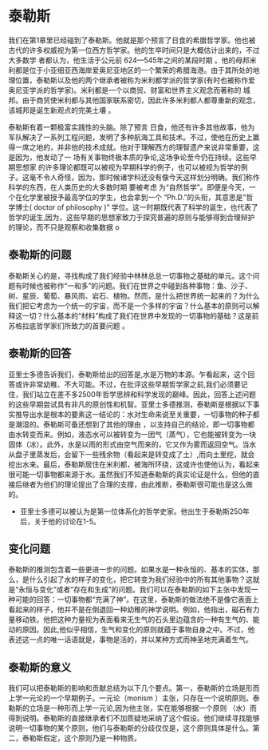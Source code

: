# 泰勒斯

我们在第1章里已经碰到了泰勒斯。他就是那个预言了日食的希腊哲学家。他也被古代的许多权威视为第一位西方哲学家。他的生卒时间只是大概估计出来的，不过大多数学 者都认为，他生活于公元前 624—545年之间的某段时期 。他的母邦米利都是位于小亚细亚西海岸爱奥尼亚地区的一个繁荣的希腊海港。由于其所处的地理位置，泰勒斯以及他的两个继承者被称为米利都学派的哲学家(有时也被称作爱奥尼亚学派的哲学家)。米利都是一个以商贸、财富和世界主义观念而著称的 城邦。由于商贸使米利都与其他国家联系密切，因此许多米利都人都尊重新的观念，该城邦是诞生新观点的完美土壤 。

泰勒斯有着一颗极富实践性的头脑。除了预言 日食，他还有许多其他故事，他为军队解决了一系列工程问题，发明了多种航海工具和技术。不过，使他在历史上赢得一席之地的，并非他的技术成就。他对于理解西方的理智遗产来说非常重要，这是因为，他发动了一 场有关事物终极本质的争论,这场争论至今仍在持续。这些早期思想家 的许多理论都既可以被视为早期科学的例子，也可以被视为哲学的例子。这毫不令人奇怪，因为，那时候诸学科还没有像今天这样划分明确。我们称作科学的东西，在人类历史的大多数时期 要被考虑 为“自然哲学”。即便是今天，一个在化学里被授予最高学位的学生，也会拿到一个 “Ph.D.”的头衔，其意思是"哲学博士( doctor  of philosophy  )” 学位。这一时期既代表了科学的诞生，也代表了哲学的诞生,因为，这些早期的思想家致力于探究普遍的原则与能够得到合理辩护的理论，而不只是观察和收集数据 o

## 泰勒斯的问题

泰勒斯关心的是，寻找构成了我们经验中林林总总一切事物之基础的单元。这个问题有时候也被称作“一和多”的问题。我们在世界之中碰到各种事物：鱼、沙子、树、星辰、葡萄、暴风雨、岩石、植物。然而，是什么把世界统一起来的？为什么我们把它考虑为一个统一的宇宙，而不是一个多样的宇宙？什么基本的原则可以解释这一切？什么基本的“材料”构成了我们在世界中发现的一切事物的基础？这是前苏格拉底哲学家们所致力的首要问题 。

## 泰勒斯的回答

亚里士多德告诉我们，泰勒斯给出的回答是,水是万物的本源。乍看起来，这个回答或许非常幼稚、不大可能。不过，在批评这些早期哲学家之前,我们必须要记住，我们站立在差不多2500年哲学思辨和科学发现的巅峰。因此，回答上述问题的这些早期尝试具有非凡的原创性和机智。亚里士多德推测，泰勒斯是根据以下事实推导出水是根本的要素这一结论的：水对生命来说至关重要，一切事物的种子都是潮湿的。泰勒斯可备还想到了其他的理由 ，以支持自己的结论，即一切事物都由水转变而来。例如，液态水可以被转变为一团气（蒸气），它也能被转变为一块固体（冰）。此外，水是以雨的形式由空气而来的，它又作为雾而返回空气。当水从盘子里蒸发后，会留下一些残余物（看起来是转变成了土）,而向土里挖，就会挖出水来。最后，泰勒斯居住在米利都，被海所环绕，这或许也使他认为，看起来很可能一切事物都来源于水。虽然我们不知道泰勒斯的真实论证是什么，但他的直接后继者为他们的理论提出了合理的支撑，由此推断，泰勒斯很可能也是这么做的。

* 亚里士多德可以被认为是第一位体系化的哲学史家。他出生于泰勒斯250年后，关于他的讨论在1-5。

## 变化问题

泰勒斯的推测包含着一些更进一步的问题。如果水是一种永恒的、基本的实体，那么，是什么引起了水的样子的变化，把它转变为我们经验中的所有其他事物？这就是“永恒与变化”或者“存在和生成”的问题。我们可以在泰勒斯的如下主张中发现一种可能的回答：一切事物都“充满了神”。在这里，泰勒斯的做法绝不是像它表面上看起来的样子，他并不是在倒退回一种幼稚的神学说明。例如，他指出，磁石有力量移动铁。他把这种力量视为表面看来无生气的石头里边蕴含的一种有生气的、能动的原因。因此,他似乎相信，生气和变化的原则就蕴于事物自身之中。不过，他表述这一点的唯一话语就是，事物是活的，并以某种方式而神圣地充满着生气。

## 泰勒斯的意义

我们可以把泰勒斯的影响和贡献总结为以下几个要点。第一，泰勒斯的立场是形而上学一元论的一个早期例子。一元论（monism ）主张，只存在一个说明原则。泰勒斯的立场是一种形而上学一元论,因为他主张，实在能够根据一个原则 （水）而得到说明。泰勒斯的直接继承者们不加质疑地采纳了这个假设。他们继续寻找能够说明一切事物的某个原则，他们与泰勒斯的分歧仅仅是，这个原则具体是什么。第二，泰勒斯假定，这个原则乃是一种物质。
